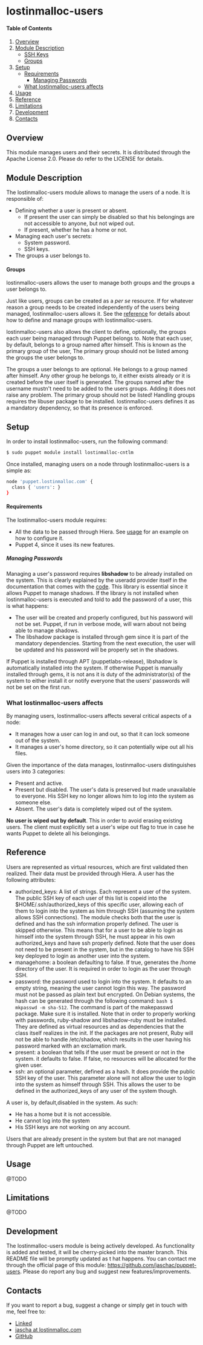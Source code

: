# lostinmalloc-users
#### Table of Contents
1. [Overview](#overview)
2. [Module Description](#module-description)
    * [SSH Keys](#ssh-keys)
    * [Groups](#groups)
3. [Setup](#setup)
    * [Requirements](#requirements)
        * [Managing Passwords](#managing-passwords)
    * [What lostinmalloc-users affects](#what-lostinmalloc-users-affects)
4. [Usage](#usage)
5. [Reference](#reference)
5. [Limitations](#limitations)
6. [Development](#development)
7. [Contacts](#contacts)

## Overview
This module manages users and their secrets. It is distributed through the Apache License 2.0. Please do refer to the LICENSE for details.

## Module Description
The lostinmalloc-users module allows to manage the users of a node. It is responsible of:

 * Defining whether a user is present or absent.
    * If present the user can simply be disabled so that his belongings are not accessible to anyone, but not wiped out.
    * If present, whether he has a home or not.
 * Managing each user's secrets:
    * System password.
    * SSH keys.
 * The groups a user belongs to. 

#### Groups
lostinmalloc-users allows the user to manage both groups and the groups a user belongs to.

Just like users, groups can be created as a *per se* resource. If for whatever reason a group needs to be created independently of the users being managed, lostinmalloc-users allows it. See the [reference](#reference) for details about how to define and manage groups with lostinmalloc-users.

lostinmalloc-users also allows the client to define, optionally, the groups each user being managed through Puppet belongs to. Note that each user, by default, belongs to a group named after himself. This is known as the primary group of the user, The primary group should not be listed among the groups the user belongs to.

The groups a user belongs to are optional. He belongs to a group named after himself. Any other group he belongs to, it either exists already or it is created before the user itself is generated. The groups named after the username mustn't need to be added to the users groups. Adding it does not raise any problem.
 The primary group should not be listed! Handling groups requires the libuser package to be installed. lostinmalloc-users defines it as a mandatory dependency, so that its presence is enforced.

## Setup
In order to install lostinmalloc-users, run the following command:
```bash
$ sudo puppet module install lostinmalloc-cntlm
```
Once installed, managing users on a node through lostinmalloc-users is a simple as:
```bash
node 'puppet.lostinmalloc.com' {
  class { 'users': }
}
```

#### Requirements
The lostinmalloc-users module requires:

 * All the data to be passed through Hiera. See [usage](#usage) for an example on how to configure it.
 * Puppet 4, since it uses its new features.

##### Managing Passwords
Managing a user's password requires **libshadow** to be already installed on the system. This is clearly explained by the useradd provider itself in the documentation that comes with the [code](https://github.com/puppetlabs/puppet/blob/master/lib/puppet/provider/user/useradd.rb). This library is essential since it allows Puppet to manage shadows. If the library is not installed when lostinmalloc-users is executed and told to add the password of a user, this is what happens:

 * The user will be created and properly configured, but his password will not be set. Puppet, if run in verbose mode, will warn about not being able to manage shadows.
 * The libshadow package is installed through gem since it is part of the mandatory dependencies. Starting from the next execution, the user will be updated and his password will be properly set in the shadows.

If Puppet is installed through APT (puppetlabs-release), libshadow is automatically installed into the system. If otherwise Puppet is manually installed through gems, it is not ans it is duty of the administrator(s) of the system to either install it or notify everyone that the users' passwords will not be set on the first run.

### What lostinmalloc-users affects
By managing users, lostinmalloc-users affects several critical aspects of a node:

* It manages how a user can log in and out, so that it can lock someone out of the system.
* It manages a user's home directory, so it can potentially wipe out all his files.

Given the importance of the data manages, lostinmalloc-users distinguishes users into 3 categories:

 * Present and active.
 * Present but disabled. The user's data is preserved but made unavailable to everyone. His SSH key no longer allows him to log into the system as someone else.
 * Absent. The user's data is completely wiped out of the system.

**No user is wiped out by default**. This in order to avoid erasing existing users. The client must explicitly set a user's wipe out flag to true in case he wants Puppet to delete all his belongings.

## Reference
Users are represented as virtual resources, which are first validated then realized. Their data must be provided through Hiera. A user has the following attributes:

 * authorized_keys: A list of strings. Each represent a user of the system. The public SSH key of each user of this list is copeid into the $HOME/.ssh/authorized_keys of this specific user, allowing each of them to login into the system as him through SSH (assuming the system allows SSH connections). The module checks both that the user is defined and has the ssh information properly defined. The user is skipped otherwise. This means that for a user to be able to login as himself into the system through SSH, he must appear in his own authorized_keys and have ssh properly defined. Note that the user does not need to be present in the system, but in the catalog to have his SSH key deployed to login as another user into the system.
 * managehome: a boolean defaulting to false. If true, generates the /home directory of the user. It is required in order to login as the user through SSH.
 * password: the password used to login into the system. It defaults to an empty string, meaning the user cannot login this way. The password must not be passed as plain text but encrypted. On Debian systems, the hash can be generated through the following command: ```bash $  mkpasswd -m sha-512```. The command is part of the makepasswd package. Make sure it is installed. Note that in order to properly working with passwords, ruby-shadow and libshadow-ruby must be installed. They are defined as virtual resources and as dependencies that the class itself realizes in the init. If the packages are not present, Ruby will not be able to handle /etc/shadow, which results in the user having his password marked with an exclamation mark.
 * present: a boolean that tells if the user must be present or not in the system. it defaults to false. If false, no resources will be allocated for the given user.
 * ssh: an optional parameter, defined as a hash. It does provide the public SSH key of the user. This parameter alone will not allow the user to login into the system as himself through SSH. This allows the user to be defined in the authorized_keys of any user of the system though.

A user is, by default,disabled in the system. As such:

 * He has a home but it is not accessible.
 * He cannot log into the system
 * His SSH keys are not working on any account.

Users that are already present in the system but that are not managed through Puppet are left untouched.

## Usage
@TODO

## Limitations
@TODO

## Development
The lostinmalloc-users module is being actively developed. As functionality is added and tested, it will be cherry-picked into the master branch. This README file will be promptly updated as t hat happens. You can contact me through the official page of this module: https://github.com/jaschac/puppet-users. Please do report any bug and suggest new features/improvements.

## Contacts
If you want to report a bug, suggest a change or simply get in touch with me, feel free to:

 - [Linked](https://es.linkedin.com/in/jaschacasadio)
 - [jascha at lostinmalloc.com](jascha@lostinmalloc.com)
 - [GitHub](https://github.com/jaschac)
